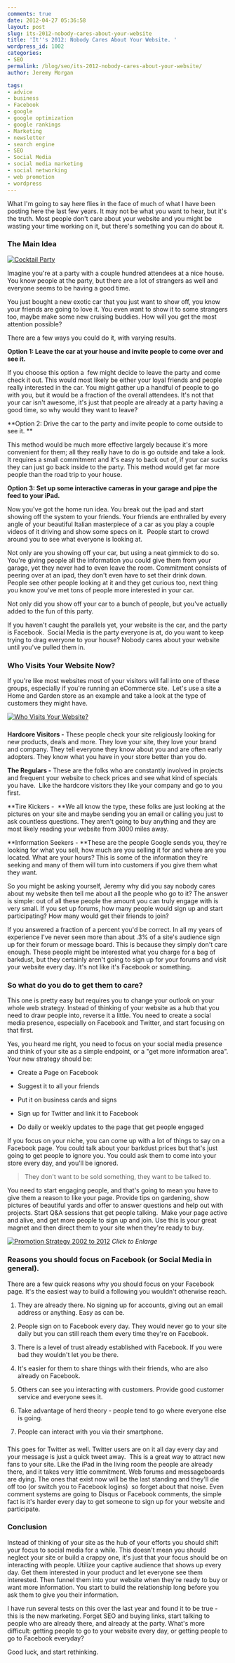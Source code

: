 ```yaml
---
comments: true
date: 2012-04-27 05:36:58
layout: post
slug: its-2012-nobody-cares-about-your-website
title: 'It''s 2012: Nobody Cares About Your Website. '
wordpress_id: 1002
categories:
- SEO
permalink: /blog/seo/its-2012-nobody-cares-about-your-website/
author: Jeremy Morgan

tags:
- advice
- business
- Facebook
- google
- google optimization
- google rankings
- Marketing
- newsletter
- search engine
- SEO
- Social Media
- social media marketing
- social networking
- web promotion
- wordpress
---
```


What I'm going to say here flies in the face of much of what I have been posting here the last few years. It may not be what you want to hear, but it's the truth. Most people don't care about your website and you might be wasting your time working on it, but there's something you can do about it.



### The Main Idea


[![Cocktail Party](http://jeremymorgan.s3.amazonaws.com/wp-content/uploads/2012/04/nobody-cares-about-your-website-24.jpg)](http://jeremymorgan.s3.amazonaws.com/wp-content/uploads/2012/04/nobody-cares-about-your-website-24.jpg)

Imagine you're at a party with a couple hundred attendees at a nice house. You know people at the party, but there are a lot of strangers as well and everyone seems to be having a good time.

You just bought a new exotic car that you just want to show off, you know your friends are going to love it. You even want to show it to some strangers too, maybe make some new cruising buddies. How will you get the most attention possible?

There are a few ways you could do it, with varying results.

**Option 1: Leave the car at your house and invite people to come over and see it.**

If you choose this option a  few might decide to leave the party and come check it out. This would most likely be either your loyal friends and people really interested in the car. You might gather up a handful of people to go with you, but it would be a fraction of the overall attendees. It's not that your car isn't awesome, it's just that people are already at a party having a good time, so why would they want to leave?

**Option 2: Drive the car to the party and invite people to come outside to see it. **

This method would be much more effective largely because it's more convenient for them; all they really have to do is go outside and take a look. It requires a small commitment and it's easy to back out of, if your car sucks they can just go back inside to the party. This method would get far more people than the road trip to your house.



**Option 3: Set up some interactive cameras in your garage and pipe the feed to your iPad.**

Now you've got the home run idea. You break out the ipad and start showing off the system to your friends. Your friends are enthralled by every angle of your beautiful Italian masterpiece of a car as you play a couple videos of it driving and show some specs on it.  People start to crowd around you to see what everyone is looking at.

Not only are you showing off your car, but using a neat gimmick to do so. You're giving people all the information you could give them from your garage, yet they never had to even leave the room. Commitment consists of peering over at an ipad, they don't even have to set their drink down.  People see other people looking at it and they get curious too, next thing you know you've met tons of people more interested in your car.

Not only did you show off your car to a bunch of people, but you've actually added to the fun of this party.

If you haven't caught the parallels yet, your website is the car, and the party is Facebook.  Social Media is the party everyone is at, do you want to keep trying to drag everyone to your house? Nobody cares about your website until you've pulled them in.


### 




### Who Visits Your Website Now?


If you're like most websites most of your visitors will fall into one of these groups, especially if you're running an eCommerce site.  Let's use a site a Home and Garden store as an example and take a look at the type of customers they might have.

[![Who Visits Your Website? ](http://jeremymorgan.s3.amazonaws.com/wp-content/uploads/2012/04/nobody-cares-about-your-website-1.jpg)](http://jeremymorgan.s3.amazonaws.com/wp-content/uploads/2012/04/nobody-cares-about-your-website-1.jpg)


### 


**Hardcore Visitors -** These people check your site religiously looking for new products, deals and more. They love your site, they love your brand and company. They tell everyone they know about you and are often early adopters. They know what you have in your store better than you do.

**The Regulars -** These are the folks who are constantly involved in projects and frequent your website to check prices and see what kind of specials you have.  Like the hardcore visitors they like your company and go to you first.

**Tire Kickers -  **We all know the type, these folks are just looking at the pictures on your site and maybe sending you an email or calling you just to ask countless questions. They aren't going to buy anything and they are most likely reading your website from 3000 miles away.

**Information Seekers - **These are the people Google sends you, they're looking for what you sell, how much are you selling it for and where are you located. What are your hours? This is some of the information they're seeking and many of them will turn into customers if you give them what they want.

So you might be asking yourself, Jeremy why did you say nobody cares about my website then tell me about all the people who go to it? The answer is simple: out of all these people the amount you can truly engage with is very small. If you set up forums, how many people would sign up and start participating? How many would get their friends to join?

If you answered a fraction of a percent you'd be correct. In all my years of experience I've never seen more than about .3% of a site's audience sign up for their forum or message board. This is because they simply don't care enough. These people might be interested what you charge for a bag of barkdust, but they certainly aren't going to sign up for your forums and visit your website every day. It's not like it's Facebook or something.


### 




### So what do you do to get them to care?


This one is pretty easy but requires you to change your outlook on your whole web strategy. Instead of thinking of your website as a hub that you need to draw people into, reverse it a little. You need to create a social media presence, especially on Facebook and Twitter, and start focusing on that first.

Yes, you heard me right, you need to focus on your social media presence and think of your site as a simple endpoint, or a "get more information area". Your new strategy should be:



	
  * Create a Page on Facebook

	
  * Suggest it to all your friends

	
  * Put it on business cards and signs

	
  * Sign up for Twitter and link it to Facebook

	
  * Do daily or weekly updates to the page that get people engaged


If you focus on your niche, you can come up with a lot of things to say on a Facebook page. You could talk about your barkdust prices but that's just going to get people to ignore you. You could ask them to come into your store every day, and you'll be ignored.


> They don't want to be sold something, they want to be talked to.


You need to start engaging people, and that's going to mean you have to give them a reason to like your page. Provide tips on gardening, show pictures of beautiful yards and offer to answer questions and help out with projects. Start Q&A sessions that get people talking.  Make your page active and alive, and get more people to sign up and join. Use this is your great magnet and then direct them to your site when they're ready to buy.


[![Promotion Strategy 2002 to 2012](http://jeremymorgan.s3.amazonaws.com/wp-content/uploads/2012/04/promotion-strategy-300x240.jpg)](http://jeremymorgan.s3.amazonaws.com/wp-content/uploads/2012/04/promotion-strategy.jpg) _Click to Enlarge_





### 




### Reasons you should focus on Facebook (or Social Media in general).


There are a few quick reasons why you should focus on your Facebook page. It's the easiest way to build a following you wouldn't otherwise reach.



	
  1. They are already there. No signing up for accounts, giving out an email address or anything. Easy as can be.

	
  2. People sign on to Facebook every day. They would never go to your site daily but you can still reach them every time they're on Facebook.

	
  3. There is a level of trust already established with Facebook. If you were bad they wouldn't let you be there.

	
  4. It's easier for them to share things with their friends, who are also already on Facebook.

	
  5. Others can see you interacting with customers. Provide good customer service and everyone sees it.

	
  6. Take advantage of herd theory - people tend to go where everyone else is going.

	
  7. People can interact with you via their smartphone.




### 




This goes for Twitter as well. Twitter users are on it all day every day and your message is just a quick tweet away.  This is a great way to attract new fans to your site. Like the iPad in the living room the people are already there, and it takes very little commitment. Web forums and messageboards are dying. The ones that exist now will be the last standing and they'll die off too (or switch you to Facebook logins)  so forget about that noise. Even comment systems are going to Disqus or Facebook comments, the simple fact is it's harder every day to get someone to sign up for your website and participate.


### 




### Conclusion


Instead of thinking of your site as the hub of your efforts you should shift your focus to social media for a while. This doesn't mean you should neglect your site or build a crappy one, it's just that your focus should be on interacting with people. Utilize your captive audience that shows up every day. Get them interested in your product and let everyone see them interested. Then funnel them into your website when they're ready to buy or want more information. You start to build the relationship long before you ask them to give you their information.

I have run several tests on this over the last year and found it to be true - this is the new marketing. Forget SEO and buying links, start talking to people who are already there, and already at the party. What's more difficult: getting people to go to your website every day, or getting people to go to Facebook everyday?

Good luck, and start rethinking.

